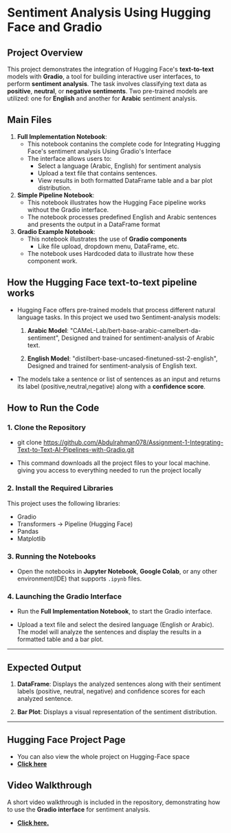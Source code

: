 # Sentiment Analysis Using Hugging Face and Gradio
## **Project Overview**

   This project demonstrates the integration of Hugging Face's **text-to-text** models with **Gradio**, a tool
for building interactive user interfaces, to perform **sentiment analysis**. The task involves classifying
text data as **positive**, **neutral**, or **negative sentiments**. Two pre-trained models are utilized: one for
**English** and another for **Arabic** sentiment analysis.



## **Main Files**

1. **Full Implementation Notebook**:
   - This notebook contanins the complete code for Integrating Hugging Face's sentiment analysis Using Gradio's Interface
   - The interface allows users to:
      - Select a language (Arabic, English) for sentiment analysis
      - Upload a text file that contains sentences.
      - View results in both formatted DataFrame table and a bar plot distribution.
2. **Simple Pipeline Notebook**:
   - This notebook illustrates how the Hugging Face pipeline works without the Gradio interface.
   - The notebook processes predefined English and Arabic sentences and presents the output in a DataFrame format
3. **Gradio Example Notebook**:
   - This notebook illustrates the use of **Gradio components**
      - Like file upload, dropdown menu, DataFrame, etc.
   - The notebook uses Hardcoded data to illustrate how these component work.


## **How the Hugging Face text-to-text pipeline works**

- Hugging Face offers pre-trained models that process different natural language tasks. In this project we used two Sentiment-analysis models:
  1. **Arabic Model**: "CAMeL-Lab/bert-base-arabic-camelbert-da-sentiment", Designed and trained for sentiment-analysis of Arabic text.
     
  2. **English Model**: "distilbert-base-uncased-finetuned-sst-2-english", Designed and trained for sentiment-analysis of English text.
- The models take a sentence or list of sentences as an input and returns its label (positive,neutral,negative) along with a **confidence score**.


## **How to Run the Code**

### **1. Clone the Repository**

- git clone https://github.com/Abdulrahman078/Assignment-1-Integrating-Text-to-Text-AI-Pipelines-with-Gradio.git

- This command downloads all the project files to your local machine.
  giving you access to everything needed to run the project locally

### **2. Install the Required Libraries**

This project uses the following libraries:
- Gradio
- Transformers -> Pipeline (Hugging Face)
- Pandas
- Matplotlib

### **3. Running the Notebooks**

- Open the notebooks in **Jupyter Notebook**, **Google Colab**, or any other environment(IDE) that supports `.ipynb` files.

### **4. Launching the Gradio Interface**

- Run the **Full Implementation Notebook**, to start the Gradio interface.

- Upload a text file and select the desired language (English or Arabic). The model will analyze the sentences and display the results in a formatted table and a bar plot.

---

## **Expected Output**

1. **DataFrame**: Displays the analyzed sentences along with their sentiment labels (positive, neutral, negative) and confidence scores for each analyzed sentence.

2. **Bar Plot**: Displays a visual representation of the sentiment distribution.

---

## **Hugging Face Project Page**

- You can also view the whole project on Hugging-Face space
- [**Click here**]([https://youtu.be/45O1SULy6Bc](https://huggingface.co/spaces/Abduuu/Sentiment-Analysis))

## **Video Walkthrough**

A short video walkthrough is included in the repository, demonstrating how to use the **Gradio interface** for sentiment analysis.

- [**Click here.**](https://youtu.be/45O1SULy6Bc)
